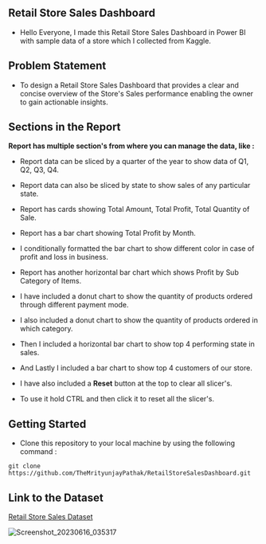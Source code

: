 ## Retail Store Sales Dashboard

- Hello Everyone, I made this Retail Store Sales Dashboard in Power BI with sample data of a store which I collected from Kaggle.

## Problem Statement

- To design a Retail Store Sales Dashboard that provides a clear and concise overview of the Store's Sales performance enabling the owner to gain actionable insights.

## Sections in the Report

**Report has multiple section's from where you can manage the data, like :**

- Report data can be sliced by a quarter of the year to show data of Q1, Q2, Q3, Q4.

- Report data can also be sliced by state to show sales of any particular state.

- Report has cards showing Total Amount, Total Profit, Total Quantity of Sale.

- Report has a bar chart showing Total Profit by Month.

- I conditionally formatted the bar chart to show different color in case of profit and loss in business.

- Report has another horizontal bar chart which shows Profit by Sub Category of Items.

- I have included a donut chart to show the quantity of products ordered through different payment mode.

- I also included a donut chart to show the quantity of products ordered in which category.

- Then I included a horizontal bar chart to show top 4 performing state in sales.

- And Lastly I included a bar chart to show top 4 customers of our store.

- I have also included a **Reset** button at the top to clear all slicer's.

- To use it hold CTRL and then click it to reset all the slicer's.

## Getting Started

- Clone this repository to your local machine by using the following command :
```
git clone https://github.com/TheMrityunjayPathak/RetailStoreSalesDashboard.git
```

## Link to the Dataset
[Retail Store Sales Dataset](https://github.com/TheMrityunjayPathak/RetailStoreSalesDashboard/tree/main/Dataset)

![Screenshot_20230616_035317](https://github.com/TheMrityunjayPathak/RetailStoreSalesDashboard/assets/123563634/1725e494-528f-4ebc-a76a-87704d820f30)

